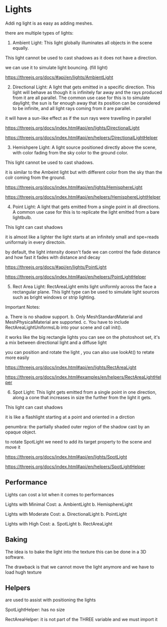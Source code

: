 # Lights

Addi ng light is as easy as adding meshes.

there are multiple types of lights:
 1. Ambient Light: 
 This light globally illuminates all objects in the scene equally.

This light cannot be used to cast shadows as it does not have a direction.

we can use it to simulate light bouncing. (fill light)

 https://threejs.org/docs/#api/en/lights/AmbientLight

 2. Directional Light:
 A light that gets emitted in a specific direction. This light will behave as though it is infinitely far away and the rays produced from it are all parallel. The common use case for this is to simulate daylight; the sun is far enough away that its position can be considered to be infinite, and all light rays coming from it are parallel.

 it will have a sun-like effect as if the sun rays were travelling in parallel

 https://threejs.org/docs/index.html#api/en/lights/DirectionalLight

 https://threejs.org/docs/index.html#api/en/helpers/DirectionalLightHelper

 3. Hemishpere Light:
A light source positioned directly above the scene, with color fading from the sky color to the ground color.

This light cannot be used to cast shadows.

it is similar to the Ambeint light but with different color from the sky than the colr coming from the ground.

https://threejs.org/docs/index.html#api/en/lights/HemisphereLight

https://threejs.org/docs/index.html#api/en/helpers/HemisphereLightHelper

4. Point Light:
A light that gets emitted from a single point in all directions. A common use case for this is to replicate the light emitted from a bare lightbulb.

This light can cast shadows

it is almost like a lighter the light starts at an infinitely small and spe=reads uniformaly in every directoin.

by default, the light intensity doesn't fade we can control the fade distance and how fast it fades with distance and decay

https://threejs.org/docs/#api/en/lights/PointLight

https://threejs.org/docs/index.html#api/en/helpers/PointLightHelper

5. Rect Area Light:
RectAreaLight emits light uniformly across the face a rectangular plane. This light type can be used to simulate light sources such as bright windows or strip lighting.

Important Notes:

a. There is no shadow support.
b. Only MeshStandardMaterial and MeshPhysicalMaterial are supported.
c. You have to include RectAreaLightUniformsLib into your scene and call init().

it works like the big rectangle lights you can see on the photoshoot set, it's a mix between directional light and a diffuse light

you can position and rotate the light , you can also use lookAt() to retate more easily 

https://threejs.org/docs/index.html#api/en/lights/RectAreaLight

https://threejs.org/docs/index.html#examples/en/helpers/RectAreaLightHelper

6. Spot Light:
This light gets emitted from a single point in one direction, along a cone that increases in size the further from the light it gets.

This light can cast shadows

it is like a flashlight starting at a point and oriented in a dirction 

penumbra: the partially shaded outer region of the shadow cast by an opaque object.

to rotate SpotLight we need to add its target property to the scene and move it

https://threejs.org/docs/index.html#api/en/lights/SpotLight

https://threejs.org/docs/index.html#api/en/helpers/SpotLightHelper

## Performance
Lights can cost a lot when it comes to performances

Lights with Minimal Cost:
a. AmbientLight
b. HemisphereLight

Lights with Moderate Cost:
a. DirectionalLight
b. PointLight

Lights with High Cost:
a. SpotLight
b. RectAreaLight

## Baking
The idea is to bake the light into the texture this can be done in a 3D software.

The drawback is that we cannot move the light anymore and we have to load hugh texture

## Helpers 
are used to assist with positioning the lights 

SpotLightHelper: has no size 

RectAreaHelper: it is not part of the THREE variable and we must import it